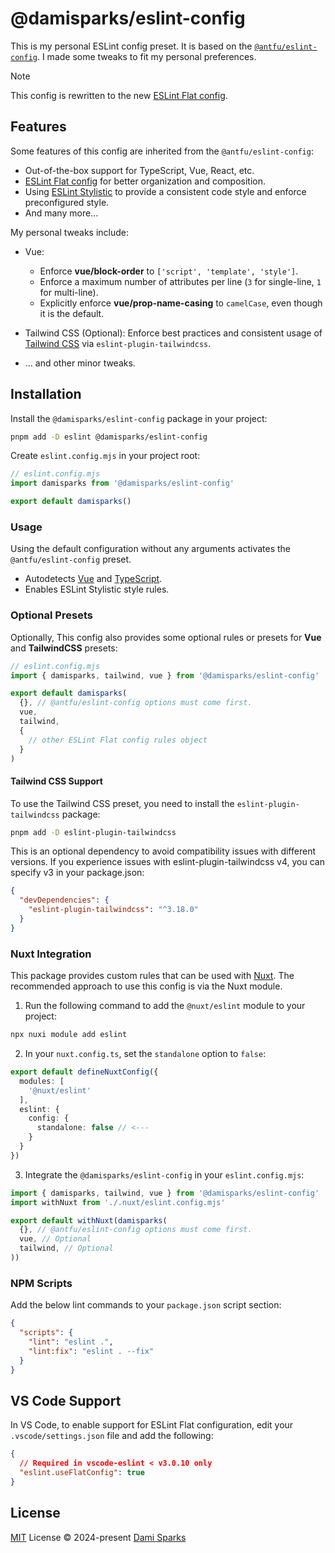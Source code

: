 # @damisparks/eslint-config

This is my personal ESLint config preset. It is based on the [`@antfu/eslint-config`](https://github.com/antfu/eslint-config). I made some tweaks to fit my personal preferences.

> [!NOTE]
> This config is rewritten to the new [ESLint Flat config](https://eslint.org/docs/latest/use/configure/configuration-files-new).

## Features

Some features of this config are inherited from the `@antfu/eslint-config`:

- Out-of-the-box support for TypeScript, Vue, React, etc.
- [ESLint Flat config](https://eslint.org/docs/latest/use/configure/configuration-files-new) for better organization and composition.
- Using [ESLint Stylistic](https://github.com/eslint-stylistic/eslint-stylistic) to provide a consistent code style and enforce preconfigured style.
- And many more...

My personal tweaks include:

- Vue:
  - Enforce **vue/block-order** to `['script', 'template', 'style']`.
  - Enforce a maximum number of attributes per line (`3` for single-line, `1` for multi-line).
  - Explicitly enforce **vue/prop-name-casing** to `camelCase`, even though it is the default.

- Tailwind CSS (Optional): Enforce best practices and consistent usage of [Tailwind CSS](https://tailwindcss.com/) via `eslint-plugin-tailwindcss`.
- ... and other minor tweaks.

## Installation

Install the `@damisparks/eslint-config` package in your project:

```bash
pnpm add -D eslint @damisparks/eslint-config
```

Create `eslint.config.mjs` in your project root:

```js
// eslint.config.mjs
import damisparks from '@damisparks/eslint-config'

export default damisparks()
```

### Usage

Using the default configuration without any arguments activates the `@antfu/eslint-config` preset.

- Autodetects [Vue](https://vuejs.org) and [TypeScript](https://www.typescriptlang.org).
- Enables ESLint Stylistic style rules.

### Optional Presets

Optionally, This config also provides some optional rules or presets for **Vue** and **TailwindCSS** presets:

```js
// eslint.config.mjs
import { damisparks, tailwind, vue } from '@damisparks/eslint-config'

export default damisparks(
  {}, // @antfu/eslint-config options must come first.
  vue,
  tailwind,
  {
    // other ESLint Flat config rules object
  }
)
```

#### Tailwind CSS Support

To use the Tailwind CSS preset, you need to install the `eslint-plugin-tailwindcss` package:

```bash
pnpm add -D eslint-plugin-tailwindcss
```

This is an optional dependency to avoid compatibility issues with different versions. If you experience issues with eslint-plugin-tailwindcss v4, you can specify v3 in your package.json:

```json
{
  "devDependencies": {
    "eslint-plugin-tailwindcss": "^3.18.0"
  }
}
```

### Nuxt Integration

This package provides custom rules that can be used with [Nuxt](https://nuxt.com). The recommended approach to use this config is via the Nuxt module.

1. Run the following command to add the `@nuxt/eslint` module to your project:

```bash
npx nuxi module add eslint
```

2. In your `nuxt.config.ts`, set the `standalone` option to `false`:

```ts
export default defineNuxtConfig({
  modules: [
    '@nuxt/eslint'
  ],
  eslint: {
    config: {
      standalone: false // <---
    }
  }
})
```

3. Integrate the `@damisparks/eslint-config` in your `eslint.config.mjs`:

```js
import { damisparks, tailwind, vue } from '@damisparks/eslint-config'
import withNuxt from './.nuxt/eslint.config.mjs'

export default withNuxt(damisparks(
  {}, // @antfu/eslint-config options must come first.
  vue, // Optional
  tailwind, // Optional
))
```

### NPM Scripts

Add the below lint commands to your `package.json` script section:

```json
{
  "scripts": {
    "lint": "eslint .",
    "lint:fix": "eslint . --fix"
  }
}
```

## VS Code Support

In VS Code, to enable support for ESLint Flat configuration, edit your `.vscode/settings.json` file and add the following:

```json
{
  // Required in vscode-eslint < v3.0.10 only
  "eslint.useFlatConfig": true
}
```

## License

[MIT](/LICENSE) License © 2024-present [Dami Sparks](https://github.com/damisparks)
